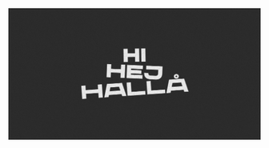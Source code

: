 <div align='center'>
  <a href='https://och.dev' target="_blank" rel="noopener noreferrer" title="Zero bullshit based development">
    <img src='./og-new.jpg' alt='Zero bullshit based development' />
  </a>
</div>

<!--
**ochmanski/ochmanski** is a ✨ _special_ ✨ repository because its `README.md` (this file) appears on your GitHub profile.

Here are some ideas to get you started:

- 🔭 I’m currently working on ...
- 🌱 I’m currently learning ...
- 👯 I’m looking to collaborate on ...
- 🤔 I’m looking for help with ...
- 💬 Ask me about ...
- 📫 How to reach me: ...
- 😄 Pronouns: ...
- ⚡ Fun fact: ...
-->
